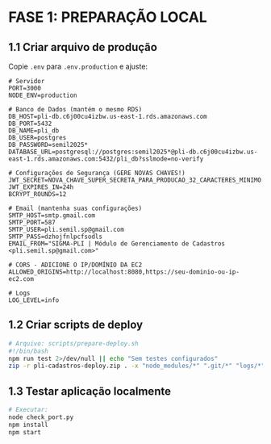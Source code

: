 # FASE 1: PREPARAÇÃO LOCAL

## 1.1 Criar arquivo de produção
Copie `.env` para `.env.production` e ajuste:

```env
# Servidor
PORT=3000
NODE_ENV=production

# Banco de Dados (mantém o mesmo RDS)
DB_HOST=pli-db.c6j00cu4izbw.us-east-1.rds.amazonaws.com
DB_PORT=5432
DB_NAME=pli_db
DB_USER=postgres
DB_PASSWORD=semil2025*
DATABASE_URL=postgresql://postgres:semil2025*@pli-db.c6j00cu4izbw.us-east-1.rds.amazonaws.com:5432/pli_db?sslmode=no-verify

# Configurações de Segurança (GERE NOVAS CHAVES!)
JWT_SECRET=NOVA_CHAVE_SUPER_SECRETA_PARA_PRODUCAO_32_CARACTERES_MINIMO
JWT_EXPIRES_IN=24h
BCRYPT_ROUNDS=12

# Email (mantenha suas configurações)
SMTP_HOST=smtp.gmail.com
SMTP_PORT=587
SMTP_USER=pli.semil.sp@gmail.com
SMTP_PASS=dzhojfnlpcfsodls
EMAIL_FROM="SIGMA-PLI | Módulo de Gerenciamento de Cadastros <pli.semil.sp@gmail.com>"

# CORS - ADICIONE O IP/DOMÍNIO DA EC2
ALLOWED_ORIGINS=http://localhost:8080,https://seu-dominio-ou-ip-ec2.com

# Logs
LOG_LEVEL=info
```

## 1.2 Criar scripts de deploy
```bash
# Arquivo: scripts/prepare-deploy.sh
#!/bin/bash
npm run test 2>/dev/null || echo "Sem testes configurados"
zip -r pli-cadastros-deploy.zip . -x "node_modules/*" ".git/*" "logs/*" "*.log"
```

## 1.3 Testar aplicação localmente
```bash
# Executar:
node check_port.py
npm install
npm start
```
